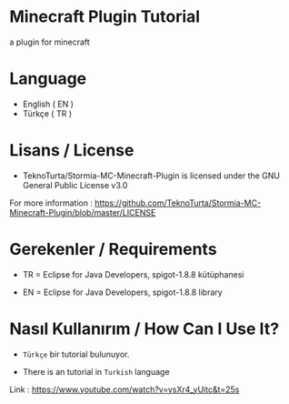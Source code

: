 # Minecraft Plugin Tutorial

a plugin for minecraft

# Language

- English ( EN )
- Türkçe ( TR )

# Lisans / License

- TeknoTurta/Stormia-MC-Minecraft-Plugin is licensed under the
GNU General Public License v3.0

For more information : https://github.com/TeknoTurta/Stormia-MC-Minecraft-Plugin/blob/master/LICENSE

# Gerekenler / Requirements

- TR = Eclipse for Java Developers, spigot-1.8.8 kütüphanesi

- EN = Eclipse for Java Developers, spigot-1.8.8 library

# Nasıl Kullanırım / How Can I Use It?

- `Türkçe` bir tutorial bulunuyor.

- There is an tutorial in `Turkish` language

Link : https://www.youtube.com/watch?v=ysXr4_yUitc&t=25s
